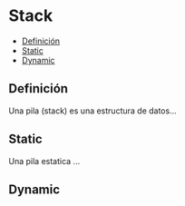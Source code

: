 # Stack

- [Definición](#definición)
- [Static](#static)
- [Dynamic](#dynamic)

## Definición

Una pila (stack) es una estructura de datos...

## Static

Una pila estatica ...

## Dynamic
